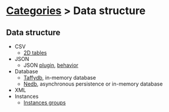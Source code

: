 # [Categories](categories.index.html) > Data structure

## Data structure

- CSV
  - [2D tables](rex_csv.html)
- JSON
  - JSON [plugin](rex_hash.html), [behavior](rex_bhash.html)
- Database
  - [Taffydb](rex_taffydb.html), in-memory database
  - [Nedb](rex_nedb.html), asynchronous persistence or in-memory database
- XML
- Instances
  - [Instances groups](rex_ginstgroup.html)


